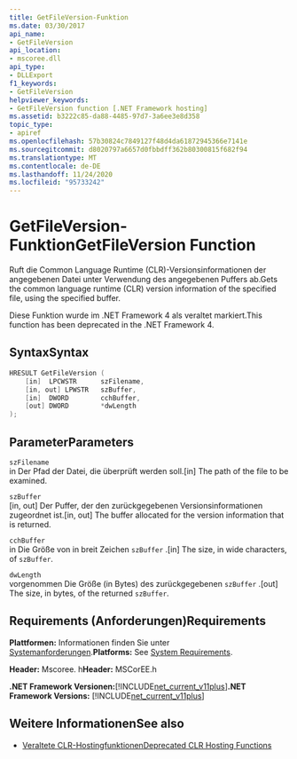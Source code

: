 ```yaml
---
title: GetFileVersion-Funktion
ms.date: 03/30/2017
api_name:
- GetFileVersion
api_location:
- mscoree.dll
api_type:
- DLLExport
f1_keywords:
- GetFileVersion
helpviewer_keywords:
- GetFileVersion function [.NET Framework hosting]
ms.assetid: b3222c85-da88-4485-97d7-3a6ee3e8d358
topic_type:
- apiref
ms.openlocfilehash: 57b30824c7849127f48d4da61872945366e7141e
ms.sourcegitcommit: d8020797a6657d0fbbdff362b80300815f682f94
ms.translationtype: MT
ms.contentlocale: de-DE
ms.lasthandoff: 11/24/2020
ms.locfileid: "95733242"
---
```

# <a name="getfileversion-function"></a><span data-ttu-id="f9fd4-102">GetFileVersion-Funktion</span><span class="sxs-lookup"><span data-stu-id="f9fd4-102">GetFileVersion Function</span></span>

<span data-ttu-id="f9fd4-103">Ruft die Common Language Runtime (CLR)-Versionsinformationen der angegebenen Datei unter Verwendung des angegebenen Puffers ab.</span><span class="sxs-lookup"><span data-stu-id="f9fd4-103">Gets the common language runtime (CLR) version information of the specified file, using the specified buffer.</span></span>  
  
 <span data-ttu-id="f9fd4-104">Diese Funktion wurde im .NET Framework 4 als veraltet markiert.</span><span class="sxs-lookup"><span data-stu-id="f9fd4-104">This function has been deprecated in the .NET Framework 4.</span></span>  
  
## <a name="syntax"></a><span data-ttu-id="f9fd4-105">Syntax</span><span class="sxs-lookup"><span data-stu-id="f9fd4-105">Syntax</span></span>  
  
```cpp  
HRESULT GetFileVersion (  
    [in]  LPCWSTR      szFilename,
    [in, out] LPWSTR   szBuffer,
    [in]  DWORD        cchBuffer,
    [out] DWORD        *dwLength  
);  
```  
  
## <a name="parameters"></a><span data-ttu-id="f9fd4-106">Parameter</span><span class="sxs-lookup"><span data-stu-id="f9fd4-106">Parameters</span></span>  

 `szFilename`  
 <span data-ttu-id="f9fd4-107">in Der Pfad der Datei, die überprüft werden soll.</span><span class="sxs-lookup"><span data-stu-id="f9fd4-107">[in] The path of the file to be examined.</span></span>  
  
 `szBuffer`  
 <span data-ttu-id="f9fd4-108">[in, out] Der Puffer, der den zurückgegebenen Versionsinformationen zugeordnet ist.</span><span class="sxs-lookup"><span data-stu-id="f9fd4-108">[in, out] The buffer allocated for the version information that is returned.</span></span>  
  
 `cchBuffer`  
 <span data-ttu-id="f9fd4-109">in Die Größe von in breit Zeichen `szBuffer` .</span><span class="sxs-lookup"><span data-stu-id="f9fd4-109">[in] The size, in wide characters, of `szBuffer`.</span></span>  
  
 `dwLength`  
 <span data-ttu-id="f9fd4-110">vorgenommen Die Größe (in Bytes) des zurückgegebenen `szBuffer` .</span><span class="sxs-lookup"><span data-stu-id="f9fd4-110">[out] The size, in bytes, of the returned `szBuffer`.</span></span>  
  
## <a name="requirements"></a><span data-ttu-id="f9fd4-111">Requirements (Anforderungen)</span><span class="sxs-lookup"><span data-stu-id="f9fd4-111">Requirements</span></span>  

 <span data-ttu-id="f9fd4-112">**Plattformen:** Informationen finden Sie unter [Systemanforderungen](../../get-started/system-requirements.md).</span><span class="sxs-lookup"><span data-stu-id="f9fd4-112">**Platforms:** See [System Requirements](../../get-started/system-requirements.md).</span></span>  
  
 <span data-ttu-id="f9fd4-113">**Header:** Mscoree. h</span><span class="sxs-lookup"><span data-stu-id="f9fd4-113">**Header:** MSCorEE.h</span></span>  
  
 <span data-ttu-id="f9fd4-114">**.NET Framework Versionen:**[!INCLUDE[net_current_v11plus](../../../../includes/net-current-v11plus-md.md)]</span><span class="sxs-lookup"><span data-stu-id="f9fd4-114">**.NET Framework Versions:** [!INCLUDE[net_current_v11plus](../../../../includes/net-current-v11plus-md.md)]</span></span>  
  
## <a name="see-also"></a><span data-ttu-id="f9fd4-115">Weitere Informationen</span><span class="sxs-lookup"><span data-stu-id="f9fd4-115">See also</span></span>

- [<span data-ttu-id="f9fd4-116">Veraltete CLR-Hostingfunktionen</span><span class="sxs-lookup"><span data-stu-id="f9fd4-116">Deprecated CLR Hosting Functions</span></span>](deprecated-clr-hosting-functions.md)

